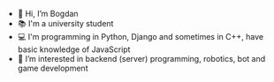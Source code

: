 - 👋 Hi, I’m Bogdan
- 📚 I'm a university student
- 💻 I'm programming in Python, Django and sometimes in C++, have basic knowledge of JavaScript
- 👀 I’m interested in backend (server) programming, robotics, bot and game development

<!---
citius-computius/citius-computius is a ✨ special ✨ repository because its `README.md` (this file) appears on your GitHub profile.
You can click the Preview link to take a look at your changes.
--->

